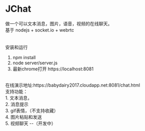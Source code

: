 # JChat <br/>
做一个可以文本消息，图片，语音，视频的在线聊天。<br/>
基于 nodejs + socket.io + webrtc <br/>
<br/>
<br/>
安装和运行   <br/>
1. npm install<br/>
2. node server/server.js<br/>
3. 最新chrome打开 https://localhost:8081 <br/>
<br/>
在线演示地址:https://babydairy2017.cloudapp.net:8081/chat.html
<br/>
支持功能：<br/>
1. 文本消息，<br/>
2. 消息提示 <br/>
3. gif表情，（不支持收藏）<br/>
4. 图片粘贴和发送 <br/>
5. 视频聊天 --（开发中）<br/>
